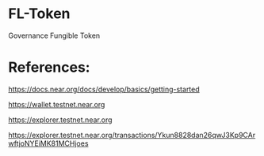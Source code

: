 # FL-Token
Governance Fungible Token

# References:
https://docs.near.org/docs/develop/basics/getting-started

https://wallet.testnet.near.org

https://explorer.testnet.near.org

https://explorer.testnet.near.org/transactions/Ykun8828dan26qwJ3Kp9CArwftjoNYEiMK81MCHjoes
